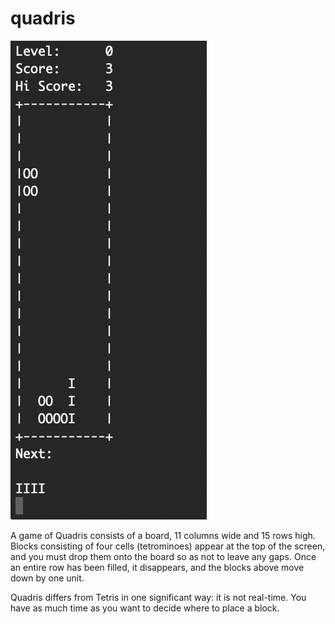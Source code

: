 # quadris

![ScreenShot](Description/text.png)

A game of Quadris consists of a board, 11 columns wide and 15 rows high. Blocks consisting of four cells (tetrominoes) appear at the top of the screen, and you must drop them onto the board so as not to leave any gaps. Once an entire row has been filled, it disappears, and the blocks above move down by one unit.

Quadris differs from Tetris in one significant way: it is not real-time. You have as much time as you want to decide where to place a block.


